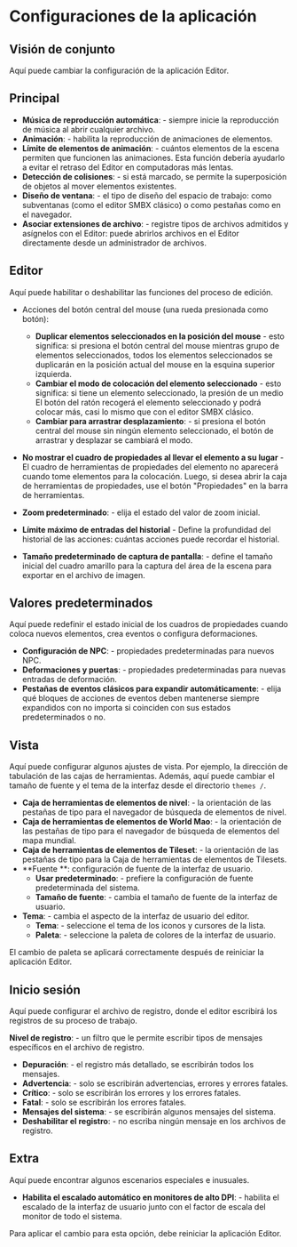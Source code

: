 # Configuraciones de la aplicación
## Visión de conjunto
Aquí puede cambiar la configuración de la aplicación Editor.

## Principal
* **Música de reproducción automática**: - siempre inicie la reproducción de música al abrir cualquier archivo.
* **Animación**: - habilita la reproducción de animaciones de elementos.
* **Límite de elementos de animación**: - cuántos elementos de la escena permiten que funcionen las animaciones.
Esta función debería ayudarlo a evitar el retraso del Editor en computadoras más lentas.
* **Detección de colisiones**: - si está marcado, se permite la superposición de objetos al mover elementos existentes.
* **Diseño de ventana**: - el tipo de diseño del espacio de trabajo: como subventanas (como el editor SMBX clásico) o como pestañas
como en el navegador.
* **Asociar extensiones de archivo**: - registre tipos de archivos admitidos y asígnelos con el Editor: puede abrirlos
archivos en el Editor directamente desde un administrador de archivos.

<ImageZoom
  alt="AppSettingsMain"
  url="screenshots/AppSettings/AppSettings_main.png"
  :border="true"
/>

## Editor
Aquí puede habilitar o deshabilitar las funciones del proceso de edición.

* Acciones del botón central del mouse (una rueda presionada como botón):
  * **Duplicar elementos seleccionados en la posición del mouse** - esto significa: si presiona el botón central del mouse mientras
  grupo de elementos seleccionados, todos los elementos seleccionados se duplicarán en la posición actual del mouse en la esquina superior izquierda.
  * **Cambiar el modo de colocación del elemento seleccionado** - esto significa: si tiene un elemento seleccionado, la presión de un medio
  El botón del ratón recogerá el elemento seleccionado y podrá colocar más, casi lo mismo que con el editor SMBX clásico.
  * **Cambiar para arrastrar desplazamiento**: - si presiona el botón central del mouse sin ningún elemento seleccionado, el botón de arrastrar y desplazar
  se cambiará el modo.

* **No mostrar el cuadro de propiedades al llevar el elemento a su lugar** - El cuadro de herramientas de propiedades del elemento no aparecerá cuando tome elementos
para la colocación. Luego, si desea abrir la caja de herramientas de propiedades, use el botón "Propiedades" en la barra de herramientas.
* **Zoom predeterminado**: - elija el estado del valor de zoom inicial.
* **Límite máximo de entradas del historial** - Define la profundidad del historial de las acciones: cuántas acciones puede recordar el historial.
* **Tamaño predeterminado de captura de pantalla**: - define el tamaño inicial del cuadro amarillo para la captura del área de la escena para exportar
en el archivo de imagen.

<ImageZoom
  alt="AppSettingsEditor"
  url="screenshots/AppSettings/AppSettings_editor.png"
  :border="true"
/>

## Valores predeterminados
Aquí puede redefinir el estado inicial de los cuadros de propiedades cuando coloca nuevos elementos, crea eventos o configura deformaciones.

* **Configuración de NPC**: - propiedades predeterminadas para nuevos NPC.
* **Deformaciones y puertas**: - propiedades predeterminadas para nuevas entradas de deformación.
* **Pestañas de eventos clásicos para expandir automáticamente**: - elija qué bloques de acciones de eventos deben mantenerse siempre expandidos con
no importa si coinciden con sus estados predeterminados o no.

<ImageZoom
  alt="AppSettingsDefaults"
  url="screenshots/AppSettings/AppSettings_defaults.png"
  :border="true"
/>

## Vista
Aquí puede configurar algunos ajustes de vista. Por ejemplo, la dirección de tabulación de las cajas de herramientas.
Además, aquí puede cambiar el tamaño de fuente y el tema de la interfaz desde el directorio `themes /`.

* **Caja de herramientas de elementos de nivel**: - la orientación de las pestañas de tipo para el navegador de búsqueda de elementos de nivel.
* **Caja de herramientas de elementos de World Mao**: - la orientación de las pestañas de tipo para el navegador de búsqueda de elementos del mapa mundial.
* **Caja de herramientas de elementos de Tileset**: - la orientación de las pestañas de tipo para la Caja de herramientas de elementos de Tilesets.
* **Fuente **: configuración de fuente de la interfaz de usuario.
   * **Usar predeterminado**: - prefiere la configuración de fuente predeterminada del sistema.
   * **Tamaño de fuente**: - cambia el tamaño de fuente de la interfaz de usuario.
* **Tema**: - cambia el aspecto de la interfaz de usuario del editor.
   * **Tema**: - seleccione el tema de los iconos y cursores de la lista.
   * **Paleta**: - seleccione la paleta de colores de la interfaz de usuario.
  
<Note type="warning">
El cambio de paleta se aplicará correctamente después de reiniciar la aplicación Editor.
</Note>

<ImageZoom
  alt="AppSettingsView"
  url="screenshots/AppSettings/AppSettings_view.png"
  :border="true"
/>


## Inicio sesión
Aquí puede configurar el archivo de registro, donde el editor escribirá los registros de su proceso de trabajo.

**Nivel de registro**: - un filtro que le permite escribir tipos de mensajes específicos en el archivo de registro.
* **Depuración**: - el registro más detallado, se escribirán todos los mensajes.
* **Advertencia**: - solo se escribirán advertencias, errores y errores fatales.
* **Crítico**: - solo se escribirán los errores y los errores fatales.
* **Fatal**: - solo se escribirán los errores fatales.
* **Mensajes del sistema**: - se escribirán algunos mensajes del sistema.
* **Deshabilitar el registro**: - no escriba ningún mensaje en los archivos de registro.

<ImageZoom
  alt="AppSettingsView"
  url="screenshots/AppSettings/AppSettings_logging.png"
  :border="true"
/>

## Extra
Aquí puede encontrar algunos escenarios especiales e inusuales.

* **Habilita el escalado automático en monitores de alto DPI**: - habilita el escalado de la interfaz de usuario junto con el factor de escala del monitor de todo el sistema.

<Note type="warning">
Para aplicar el cambio para esta opción, debe reiniciar la aplicación Editor.
</Note>

<ImageZoom
  alt="AppSettingsView"
  url="screenshots/AppSettings/AppSettings_extra.png"
  :border="true"
/>
